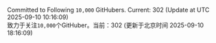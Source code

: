 Committed to Following `10,000` GitHubers. Current: <!-- FOLLOWING_COUNT -->302<!-- FOLLOWING_COUNT --> (Update at UTC <!-- LAST_UPDATED -->2025-09-10 10:16:09<!-- LAST_UPDATED -->)<br>
致力于关注`10,000`个GitHuber。当前：<!-- FOLLOWING_COUNT -->302<!-- FOLLOWING_COUNT --> (更新于北京时间 <!-- LAST_UPDATED_CST -->2025-09-10 18:16:09<!-- LAST_UPDATED_CST -->)
